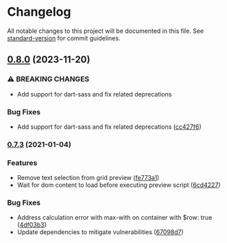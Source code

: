 # Changelog

All notable changes to this project will be documented in this file. See [standard-version](https://github.com/conventional-changelog/standard-version) for commit guidelines.

## [0.8.0](https://github.com/NicolajKN/sass-nitty/compare/v0.7.3...v0.8.0) (2023-11-20)


### ⚠ BREAKING CHANGES

* Add support for dart-sass and fix related deprecations

### Bug Fixes

* Add support for dart-sass and fix related deprecations ([cc427f6](https://github.com/NicolajKN/sass-nitty/commit/cc427f6efbdf36de86157af6b5558732c074c8ba))

### [0.7.3](https://github.com/NicolajKN/sass-nitty/compare/v0.7.0...v0.7.3) (2021-01-04)


### Features

* Remove text selection from grid preview ([fe773a1](https://github.com/NicolajKN/sass-nitty/commit/fe773a1ef4c128713c179f89e8ac044cacf2e714))
* Wait for dom content to load before executing preview script ([6cd4227](https://github.com/NicolajKN/sass-nitty/commit/6cd42277e989972802030624a820ff1bb6b92fb9))


### Bug Fixes

* Address calculation error with max-with on container with $row: true ([4df03b3](https://github.com/NicolajKN/sass-nitty/commit/4df03b3aad2877274ec3baab86738ae6051e74c8))
* Update dependencies to mitigate vulnerabilities ([67098d7](https://github.com/NicolajKN/sass-nitty/commit/67098d75b818e3636e4eadb7adbd790aec3b1d1a))
